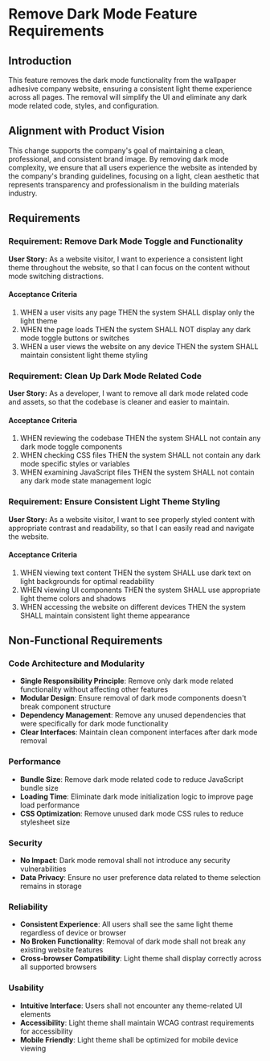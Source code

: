 # Remove Dark Mode Feature Requirements

## Introduction

This feature removes the dark mode functionality from the wallpaper adhesive company website, ensuring a consistent light theme experience across all pages. The removal will simplify the UI and eliminate any dark mode related code, styles, and configuration.

## Alignment with Product Vision

This change supports the company's goal of maintaining a clean, professional, and consistent brand image. By removing dark mode complexity, we ensure that all users experience the website as intended by the company's branding guidelines, focusing on a light, clean aesthetic that represents transparency and professionalism in the building materials industry.

## Requirements

### Requirement: Remove Dark Mode Toggle and Functionality

**User Story:** As a website visitor, I want to experience a consistent light theme throughout the website, so that I can focus on the content without mode switching distractions.

#### Acceptance Criteria

1. WHEN a user visits any page THEN the system SHALL display only the light theme
2. WHEN the page loads THEN the system SHALL NOT display any dark mode toggle buttons or switches
3. WHEN a user views the website on any device THEN the system SHALL maintain consistent light theme styling

### Requirement: Clean Up Dark Mode Related Code

**User Story:** As a developer, I want to remove all dark mode related code and assets, so that the codebase is cleaner and easier to maintain.

#### Acceptance Criteria

1. WHEN reviewing the codebase THEN the system SHALL not contain any dark mode toggle components
2. WHEN checking CSS files THEN the system SHALL not contain any dark mode specific styles or variables
3. WHEN examining JavaScript files THEN the system SHALL not contain any dark mode state management logic

### Requirement: Ensure Consistent Light Theme Styling

**User Story:** As a website visitor, I want to see properly styled content with appropriate contrast and readability, so that I can easily read and navigate the website.

#### Acceptance Criteria

1. WHEN viewing text content THEN the system SHALL use dark text on light backgrounds for optimal readability
2. WHEN viewing UI components THEN the system SHALL use appropriate light theme colors and shadows
3. WHEN accessing the website on different devices THEN the system SHALL maintain consistent light theme appearance

## Non-Functional Requirements

### Code Architecture and Modularity
- **Single Responsibility Principle**: Remove only dark mode related functionality without affecting other features
- **Modular Design**: Ensure removal of dark mode components doesn't break component structure
- **Dependency Management**: Remove any unused dependencies that were specifically for dark mode functionality
- **Clear Interfaces**: Maintain clean component interfaces after dark mode removal

### Performance
- **Bundle Size**: Remove dark mode related code to reduce JavaScript bundle size
- **Loading Time**: Eliminate dark mode initialization logic to improve page load performance
- **CSS Optimization**: Remove unused dark mode CSS rules to reduce stylesheet size

### Security
- **No Impact**: Dark mode removal shall not introduce any security vulnerabilities
- **Data Privacy**: Ensure no user preference data related to theme selection remains in storage

### Reliability
- **Consistent Experience**: All users shall see the same light theme regardless of device or browser
- **No Broken Functionality**: Removal of dark mode shall not break any existing website features
- **Cross-browser Compatibility**: Light theme shall display correctly across all supported browsers

### Usability
- **Intuitive Interface**: Users shall not encounter any theme-related UI elements
- **Accessibility**: Light theme shall maintain WCAG contrast requirements for accessibility
- **Mobile Friendly**: Light theme shall be optimized for mobile device viewing